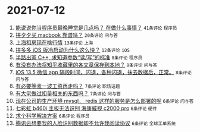 # 2021-07-12

1. [能说说你当程序员最晚睡觉是几点吗？ 在做什么事情？](https://www.v2ex.com/t/788925) `41条评论` `程序员`
1. [拼夕夕买 macbook 靠谱吗？](https://www.v2ex.com/t/788920) `20条评论` `问与答`
1. [上海租房现在啥行情](https://www.v2ex.com/t/788921) `13条评论` `上海`
1. [拼多多 iOS 版冷启动为什么这么快？](https://www.v2ex.com/t/788942) `12条评论` `iOS`
1. [半路出家 C++, 求知道参数“读/写”的标准](https://www.v2ex.com/t/788934) `8条评论` `程序员`
1. [有没有办法将知乎收藏里的各文章保存到本地？](https://www.v2ex.com/t/788922) `8条评论` `问与答`
1. [iOS 13.5 微信 app 隔段时间，闪退，各种闪退，抹去数据后，正常。](https://www.v2ex.com/t/788919) `8条评论` `问与答`
1. [有必要等涨一波工资再走吗？](https://www.v2ex.com/t/788946) `7条评论` `职场话题`
1. [有大佬做过扣量相关的东西吗？](https://www.v2ex.com/t/788926) `7条评论` `问与答`
1. [现在公司的生产环境 mysql， redis 这样的服务是怎么部署的呢](https://www.v2ex.com/t/788949) `6条评论` `问与答`
1. [七彩虹 b460i 主板无法识别 海康威视 c2000 pro](https://www.v2ex.com/t/788944) `6条评论` `硬件`
1. [求个科学解决方案](https://www.v2ex.com/t/788940) `6条评论` `程序员`
1. [腾讯云想要我的人脸识别数据却不允许我阅读协议](https://www.v2ex.com/t/788931) `6条评论` `全球工单系统`
